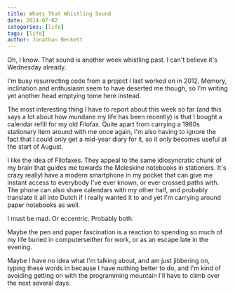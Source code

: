 ```yaml
---
title: Whats That Whistling Sound
date: 2014-07-02
categories: [life]
tags: [life]
author: Jonathan Beckett
---
```


Oh, I know. That sound is another week whistling past. I can't believe it's Wednesday already.

I'm busy resurrecting code from a project I last worked on in 2012. Memory, inclination and enthusiasm seem to have deserted me though, so I'm writing yet another head emptying tome here instead.

The most interesting thing I have to report about this week so far (and this says a lot about how mundane my life has been recently) is that I bought a calendar refill for my old Filofax. Quite apart from carrying a 1980s stationary item around with me once again, I'm also having to ignore the fact that I could only get a mid-year diary for it, so it only becomes useful at the start of August.

I like the idea of Filofaxes. They appeal to the same idiosyncratic chunk of my brain that guides me towards the Moleskine notebooks in stationers. It's crazy reallyI have a modern smartphone in my pocket that can give me instant access to everybody I've ever known, or ever crossed paths with. The phone can also share calendars with my other half, and probably translate it all into Dutch if I really wanted it to and yet I'm carrying around paper notebooks as well.

I must be mad. Or eccentric. Probably both.

Maybe the pen and paper fascination is a reaction to spending so much of my life buried in computerseither for work, or as an escape late in the evening.

Maybe I have no idea what I'm talking about, and am just jibbering on, typing these words in because I have nothing better to do, and I'm kind of avoiding getting on with the programming mountain I'll have to climb over the next several days.